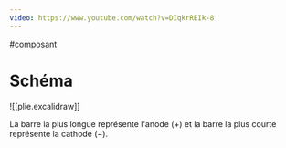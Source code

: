 ```yaml
---
video: https://www.youtube.com/watch?v=DIqkrREIk-8
---
```


#composant
# Schéma
![[plie.excalidraw]]

La barre la plus longue représente l'anode ($+$) et la barre la plus courte représente la cathode ($-$).
